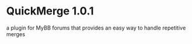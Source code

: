 QuickMerge 1.0.1
=============

a plugin for MyBB forums that provides an easy way to handle repetitive merges